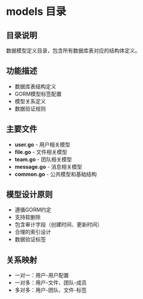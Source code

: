 # models 目录

## 目录说明
数据模型定义目录，包含所有数据库表对应的结构体定义。

## 功能描述
- 数据库表结构定义
- GORM模型标签配置
- 模型关系定义
- 数据验证规则

## 主要文件
- **user.go** - 用户相关模型
- **file.go** - 文件相关模型
- **team.go** - 团队相关模型
- **message.go** - 消息相关模型
- **common.go** - 公共模型和基础结构

## 模型设计原则
- 遵循GORM约定
- 支持软删除
- 包含审计字段（创建时间、更新时间）
- 合理的索引设计
- 数据验证标签

## 关系映射
- 一对一：用户-用户配置
- 一对多：用户-文件、团队-成员
- 多对多：用户-团队、文件-标签